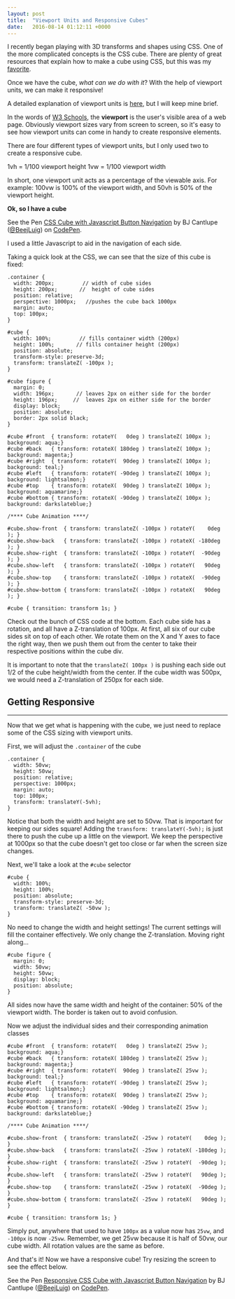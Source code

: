 ```yaml
---
layout: post
title:  "Viewport Units and Responsive Cubes"
date:   2016-08-14 01:12:11 +0000
---
```



I recently began playing with 3D transforms and shapes using CSS. One of the more complicated concepts is the CSS cube. There are plenty of great resources that explain how to make a cube using CSS, but this was my <a href="https://desandro.github.io/3dtransforms/docs/cube.html" target="_blank">favorite</a>. 

Once we have the cube, *what can we do with it*? With the help of viewport units, we can make it responsive!

A detailed explanation of viewport units is <a href="https://web-design-weekly.com/2014/11/18/viewport-units-vw-vh-vmin-vmax/" target="_blank">here</a>, but I will keep mine brief.

In the words of <a href="http://www.w3schools.com/css/css_rwd_viewport.asp" target="_blank">W3 Schools</a>, the **viewport** is the user's visible area of a web page. Obviously viewport sizes vary from screen to screen, so it's easy to see how viewport units can come in handy to create responsive elements.

There are four different types of viewport units, but I only used two to create a responsive cube. 

1vh = 1/100 viewport height
1vw = 1/100 viewport width

In short, one viewport unit acts as a percentage of the viewable axis. For example: 100vw is 100% of the viewport width, and 50vh is 50% of the viewport height. 

**Ok, so I have a cube**

<p data-height="495" data-theme-id="0" data-slug-hash="qNyByW" data-default-tab="result" data-user="BeejLuig" data-embed-version="2" class="codepen">See the Pen <a href="http://codepen.io/BeejLuig/pen/qNyByW/">CSS Cube with Javascript Button Navigation</a> by BJ Cantlupe (<a href="http://codepen.io/BeejLuig">@BeejLuig</a>) on <a href="http://codepen.io">CodePen</a>.</p>
<script async src="//assets.codepen.io/assets/embed/ei.js"></script>

I used a little Javascript to aid in the navigation of each side.

Taking a quick look at the CSS, we can see that the size of this cube is fixed:

```
.container {
  width: 200px;         // width of cube sides
  height: 200px;       //  height of cube sides
  position: relative;
  perspective: 1000px;   //pushes the cube back 1000px
  margin: auto;
  top: 100px;
}

#cube {
  width: 100%;         // fills container width (200px)
  height: 100%;       // fills container height (200px)
  position: absolute;
  transform-style: preserve-3d;
  transform: translateZ( -100px ); 
}

#cube figure {
  margin: 0;
  width: 196px;       // leaves 2px on either side for the border
  height: 196px;     //  leaves 2px on either side for the border
  display: block;
  position: absolute;
  border: 2px solid black;
}

#cube #front  { transform: rotateY(   0deg ) translateZ( 100px ); background: aqua;}
#cube #back   { transform: rotateX( 180deg ) translateZ( 100px ); background: magenta;}
#cube #right  { transform: rotateY(  90deg ) translateZ( 100px ); background: teal;}
#cube #left   { transform: rotateY( -90deg ) translateZ( 100px ); background: lightsalmon;}
#cube #top    { transform: rotateX(  90deg ) translateZ( 100px ); background: aquamarine;}
#cube #bottom { transform: rotateX( -90deg ) translateZ( 100px ); background: darkslateblue;}

/**** Cube Animation ****/

#cube.show-front  { transform: translateZ( -100px ) rotateY(    0deg ); }
#cube.show-back   { transform: translateZ( -100px ) rotateX( -180deg ); }
#cube.show-right  { transform: translateZ( -100px ) rotateY(  -90deg ); }
#cube.show-left   { transform: translateZ( -100px ) rotateY(   90deg ); }
#cube.show-top    { transform: translateZ( -100px ) rotateX(  -90deg ); }
#cube.show-bottom { transform: translateZ( -100px ) rotateX(   90deg ); }

#cube { transition: transform 1s; }
```

Check out the bunch of CSS code at the bottom. Each cube side has a rotation, and all have a Z-translation of 100px. 
At first, all six of our cube sides sit on top of each other. We rotate them on the X and Y axes to face the right way, then we push them out from the center to take their respective positions within the cube div. 

It is important to note that the `translateZ( 100px )` is pushing each side out 1/2 of the cube height/width from the center. If the cube width was 500px, we would need a Z-translation of 250px for each side.

## Getting Responsive

---

Now that we get what is happening with the cube, we just need to replace some of the CSS sizing with viewport units. 

First, we will adjust the `.container` of the cube

```
.container {
  width: 50vw;
  height: 50vw;
  position: relative;
  perspective: 1000px;
  margin: auto;
  top: 100px;
  transform: translateY(-5vh);
}
```

Notice that both the width and height are set to 50vw. That is important for keeping our sides square! 
Adding the `transform: translateY(-5vh);` is just there to push the cube up a little on the viewport. We keep the perspective at 1000px so that the cube doesn't get too close or far when the screen size changes.

Next, we'll take a look at the `#cube` selector

```
#cube {
  width: 100%;
  height: 100%;
  position: absolute;
  transform-style: preserve-3d;
  transform: translateZ( -50vw );
}
```

No need to change the width and height settings! The current settings will fill the container effectively. We only change the Z-translation. Moving right along...

```
#cube figure {
  margin: 0;
  width: 50vw;
  height: 50vw;
  display: block;
  position: absolute;
}
```

All sides now have the same width and height of the container: 50% of the viewport width. The border is taken out to avoid confusion.

Now we adjust the individual sides and their corresponding animation classes

```
#cube #front  { transform: rotateY(   0deg ) translateZ( 25vw ); background: aqua;}
#cube #back   { transform: rotateX( 180deg ) translateZ( 25vw ); background: magenta;}
#cube #right  { transform: rotateY(  90deg ) translateZ( 25vw ); background: teal;}
#cube #left   { transform: rotateY( -90deg ) translateZ( 25vw ); background: lightsalmon;}
#cube #top    { transform: rotateX(  90deg ) translateZ( 25vw ); background: aquamarine;}
#cube #bottom { transform: rotateX( -90deg ) translateZ( 25vw ); background: darkslateblue;}

/**** Cube Animation ****/

#cube.show-front  { transform: translateZ( -25vw ) rotateY(    0deg ); }
#cube.show-back   { transform: translateZ( -25vw ) rotateX( -180deg ); }
#cube.show-right  { transform: translateZ( -25vw ) rotateY(  -90deg ); }
#cube.show-left   { transform: translateZ( -25vw ) rotateY(   90deg ); }
#cube.show-top    { transform: translateZ( -25vw ) rotateX(  -90deg ); }
#cube.show-bottom { transform: translateZ( -25vw ) rotateX(   90deg ); }

#cube { transition: transform 1s; }
```

Simply put, anywhere that used to have `100px` as a value now has `25vw`, and `-100px` is now `-25vw`. Remember, we get 25vw because it is half of 50vw, our cube width. All rotation values are the same as before.

And that's it! Now we have a responsive cube! Try resizing the screen to see the effect below.

<p data-height="652" data-theme-id="0" data-slug-hash="Eypovj" data-default-tab="result" data-user="BeejLuig" data-embed-version="2" class="codepen">See the Pen <a href="http://codepen.io/BeejLuig/pen/Eypovj/">Responsive CSS Cube with Javascript Button Navigation</a> by BJ Cantlupe (<a href="http://codepen.io/BeejLuig">@BeejLuig</a>) on <a href="http://codepen.io">CodePen</a>.</p>
<script async src="//assets.codepen.io/assets/embed/ei.js"></script>



